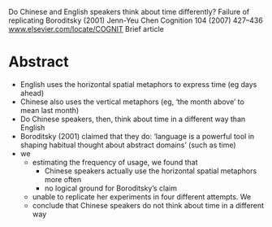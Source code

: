 Do Chinese and English speakers think about time differently?
  Failure of replicating Boroditsky (2001)
Jenn-Yeu Chen
Cognition 104 (2007) 427–436 www.elsevier.com/locate/COGNIT Brief article

# Abstract

* English uses the horizontal spatial metaphors to express time (eg days ahead)
* Chinese also uses the vertical metaphors
  (eg, ‘the month above’ to mean last month)
* Do Chinese speakers, then, think about time in a different way than English
* Boroditsky (2001) claimed that they do: ‘language is a powerful tool in
  shaping habitual thought about abstract domains’ (such as time)
* we
  * estimating the frequency of usage, we found that
    * Chinese speakers actually use the horizontal spatial metaphors more often
    * no logical ground for Boroditsky’s claim
  * unable to replicate her experiments in four different attempts. We
  * conclude that Chinese speakers do not think about time in a different way
